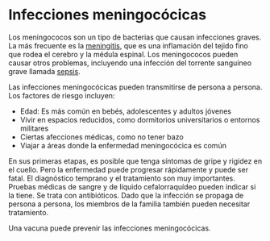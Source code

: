 Infecciones meningocócicas
==========================


Los meningococos son un tipo de bacterias que causan infecciones graves. La más frecuente es la [meningitis](https://medlineplus.gov/spanish/meningitis.html), que es una inflamación del tejido fino que rodea el cerebro y la médula espinal. Los meningococos pueden causar otros problemas, incluyendo una infección del torrente sanguíneo grave llamada [sepsis](https://medlineplus.gov/spanish/sepsis.html).


Las infecciones meningocócicas pueden transmitirse de persona a persona. Los factores de riesgo incluyen:


* Edad: Es más común en bebés, adolescentes y adultos jóvenes
* Vivir en espacios reducidos, como dormitorios universitarios o entornos militares
* Ciertas afecciones médicas, como no tener bazo
* Viajar a áreas donde la enfermedad meningocócica es común


En sus primeras etapas, es posible que tenga síntomas de gripe y rigidez en el cuello. Pero la enfermedad puede progresar rápidamente y puede ser fatal. El diagnóstico temprano y el tratamiento son muy importantes. Pruebas médicas de sangre y de líquido cefalorraquídeo pueden indicar si la tiene. Se trata con antibióticos. Dado que la infección se propaga de persona a persona, los miembros de la familia también pueden necesitar tratamiento.


Una vacuna puede prevenir las infecciones meningocócicas.

